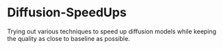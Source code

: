 # Diffusion-SpeedUps
Trying out various techniques to speed up diffusion models while keeping the quality as close to baseline as possible.

